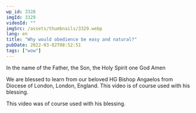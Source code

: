 ```yaml
---
wp_id: 3328
imgId: 3329
videoId: ""
imgSrc: /assets/thumbnails/3329.webp
lang: en
title: "Why would obedience be easy and natural?"
pubDate: 2022-03-02T08:52:51
tags: ["wow"]
---
```


<p>In the name of the Father, the Son, the Holy Spirit one God Amen</p>
<p>We are blessed to learn from our beloved HG Bishop Angaelos from Diocese of London, London, England. This video is of course used with his blessing.</p>
<p>This video was of course used with his blessing.</p>
